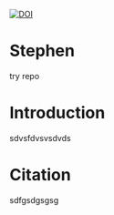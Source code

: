 [![DOI](https://zenodo.org/badge/241847354.svg)](https://zenodo.org/badge/latestdoi/241847354)

# Stephen
try repo

# Introduction
sdvsfdvsvsdvds

# Citation
sdfgsdgsgsg

